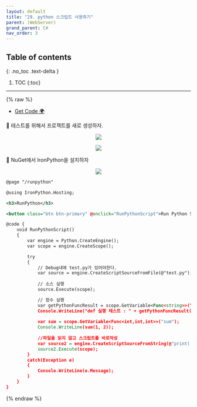 ```yaml
---
layout: default
title: "29. python 스크립트 사용하기"
parent: (WebServer)
grand_parent: C#
nav_order: 3
---
```


## Table of contents
{: .no_toc .text-delta }

1. TOC
{:toc}

---

{% raw %}

* [Get Code 🌍](https://github.com/EasyCoding-7/BlazorPythonExample)

🍅 테스트를 위해서 프로젝트를 새로 생성하자.

<p align="center">
  <img src="https://taehyungs-programming-blog.github.io/blog/assets/images/csharp/webserver/web-29-1.png"/>
</p>

<p align="center">
  <img src="https://taehyungs-programming-blog.github.io/blog/assets/images/csharp/webserver/web-29-2.png"/>
</p>

🍅 NuGet에서 IronPython을 설치하자

<p align="center">
  <img src="https://taehyungs-programming-blog.github.io/blog/assets/images/csharp/webserver/web-29-3.png"/>
</p>

```xml
@page "/runpython"

@using IronPython.Hosting;

<h3>RunPython</h3>

<button class="btn btn-primary" @onclick="RunPythonScript">Run Python Script</button>

@code {
	void RunPythonScript()
	{
		var engine = Python.CreateEngine();
		var scope = engine.CreateScope();

		try
		{
			// Debug내에 test.py가 있어야한다.
			var source = engine.CreateScriptSourceFromFile(@"test.py");
			
			// 소스 실행
			source.Execute(scope);

			// 함수 실행
			var getPythonFuncResult = scope.GetVariable<Func<string>>("getPythonFunc");
            Console.WriteLine("def 실행 테스트 : " + getPythonFuncResult());
 
            var sum = scope.GetVariable<Func<int,int,int>>("sum");
            Console.WriteLine(sum(1, 2));
 
            //파일을 읽지 않고 스크립트를 바로작성
            var source2 = engine.CreateScriptSourceFromString(@"print('스크립트를 직접작성해 출력 테스트')");
            source2.Execute(scope);
		}
		catch(Exception e)
		{
			Console.WriteLine(e.Message);
		}
	}
}
```

{% endraw %}

